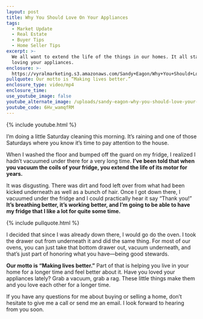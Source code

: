 ```yaml
---
layout: post
title: Why You Should Love On Your Appliances
tags:
  - Market Update
  - Real Estate
  - Buyer Tips
  - Home Seller Tips
excerpt: >-
  We all want to extend the life of the things in our homes. It all starts with
  loving your appliances.
enclosure: >-
  https://vyralmarketing.s3.amazonaws.com/Sandy+Eagon/Why+You+Should+Love+Your+Appliances.mp4
pullquote: Our motto is “Making lives better.”
enclosure_type: video/mp4
enclosure_time:
use_youtube_image: false
youtube_alternate_image: /uploads/sandy-eagon-why-you-should-love-your-appliances-youtube.png
youtube_code: 6Hv_wamqfRM
---
```


{% include youtube.html %}

I’m doing a little Saturday cleaning this morning. It’s raining and one of those Saturdays where you know it’s time to pay attention to the house.&nbsp;

When I washed the floor and bumped off the guard on my fridge, I realized I hadn’t vacuumed under there for a very long time. **I’ve been told that when you vacuum the coils of your fridge, you extend the life of its motor for years.&nbsp;**

It was disgusting. There was dirt and food left over from what had been kicked underneath as well as a bunch of hair. Once I got down there, I vacuumed under the fridge and I could practically hear it say “Thank you\!” **It’s breathing better, it’s working better, and I’m going to be able to have my fridge that I like a lot for quite some time.**

{% include pullquote.html %}

I decided that since I was already down there, I would go do the oven. I took the drawer out from underneath it and did the same thing. For most of our ovens, you can just take that bottom drawer out, vacuum underneath, and that’s just part of honoring what you have—being good stewards.

**Our motto is “Making lives better.”** Part of that is helping you live in your home for a longer time and feel better about it. Have you loved your appliances lately? Grab a vacuum, grab a rag. These little things make them and you love each other for a longer time.

If you have any questions for me about buying or selling a home, don’t hesitate to give me a call or send me an email. I look forward to hearing from you soon.